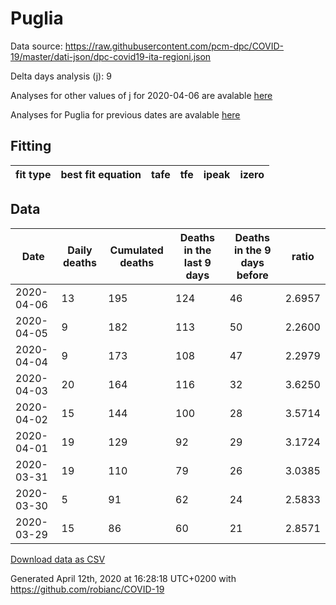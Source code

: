 # Puglia

Data source: https://raw.githubusercontent.com/pcm-dpc/COVID-19/master/dati-json/dpc-covid19-ita-regioni.json

Delta days analysis (j): 9

Analyses for other values of j for 2020-04-06 are avalable [here](../README.md)

Analyses for Puglia for previous dates are avalable [here](../../README.md)

## Fitting 
|fit type|best fit equation|tafe|tfe|ipeak|izero|
|-------|-----|--------|------|---|---|

## Data
|Date|Daily deaths|Cumulated deaths|Deaths in the last 9 days|Deaths in the 9 days before|ratio|
|----|----------|-----------|-------|--------------------|-----|
|2020-04-06|13|195|124|46|2.6957|
|2020-04-05|9|182|113|50|2.2600|
|2020-04-04|9|173|108|47|2.2979|
|2020-04-03|20|164|116|32|3.6250|
|2020-04-02|15|144|100|28|3.5714|
|2020-04-01|19|129|92|29|3.1724|
|2020-03-31|19|110|79|26|3.0385|
|2020-03-30|5|91|62|24|2.5833|
|2020-03-29|15|86|60|21|2.8571|

[Download data as CSV](COVID-19_puglia_j9_2020-04-06.csv)

Generated April 12th, 2020 at 16:28:18 UTC+0200 with https://github.com/robianc/COVID-19
